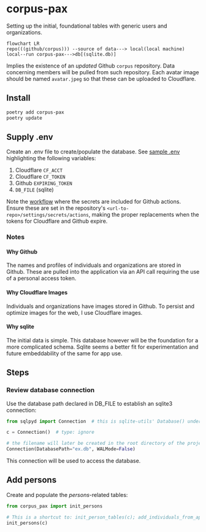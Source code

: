 # corpus-pax

Setting up the initial, foundational tables with generic users and organizations.

```mermaid
flowchart LR
repo(((github/corpus))) --source of data---> local(local machine)
local--run corpus-pax--->db[(sqlite.db)]
```

Implies the existence of an _updated_ Github `corpus` repository. Data concerning members will be pulled from such repository. Each avatar image should be named `avatar.jpeg` so that these can be uploaded to Cloudflare.

## Install

```zsh
poetry add corpus-pax
poetry update
```

## Supply .env

Create an .env file to create/populate the database. See [sample .env](.env.example) highlighting the following variables:

1. Cloudflare `CF_ACCT`
2. Cloudflare `CF_TOKEN`
3. Github `EXPIRING_TOKEN`
4. `DB_FILE` (sqlite)

Note the [workflow](.github/workflows/main.yml) where the secrets are included for Github actions. Ensure these are set in the repository's `<url-to-repo>/settings/secrets/actions`, making the proper replacements when the tokens for Cloudflare and Github expire.

### Notes

#### Why Github

The names and profiles of individuals and organizations are stored in Github. These are pulled into the application via an API call requiring the use of a personal access token.

#### Why Cloudflare Images

Individuals and organizations have images stored in Github. To persist and optimize images for the web, I use Cloudflare images.

#### Why sqlite

The initial data is simple. This database however will be the foundation for a more complicated schema. Sqlite seems a better fit for experimentation and future embeddability of the same for app use.

## Steps

### Review database connection

Use the database path declared in DB_FILE to establish an sqlite3 connection:

```python
from sqlpyd import Connection  # this is sqlite-utils' Database() under the hood

c = Connection()  # type: ignore

# the filename will later be created in the root directory of the project folder
Connection(DatabasePath="ex.db", WALMode=False)
```

This connection will be used to access the database.

## Add persons

Create and populate the _persons_-related tables:

```python
from corpus_pax import init_persons

# This is a shortcut to: init_person_tables(c); add_individuals_from_api(c); and add_organization_from_api(c)
init_persons(c)
```
